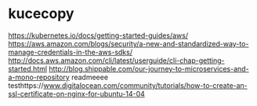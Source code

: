# kucecopy

https://kubernetes.io/docs/getting-started-guides/aws/
https://aws.amazon.com/blogs/security/a-new-and-standardized-way-to-manage-credentials-in-the-aws-sdks/
http://docs.aws.amazon.com/cli/latest/userguide/cli-chap-getting-started.html
http://blog.shippable.com/our-journey-to-microservices-and-a-mono-repository
readmeeee testhttps://www.digitalocean.com/community/tutorials/how-to-create-an-ssl-certificate-on-nginx-for-ubuntu-14-04
